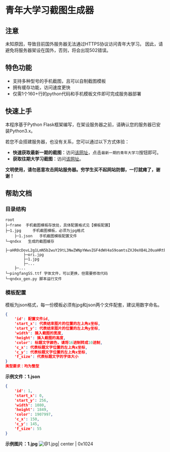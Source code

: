 # 青年大学习截图生成器
## 注意
未知原因，导致目前国外服务器无法通过HTTPS协议访问青年大学习。
因此，请避免将服务器架设在国外，否则，将会出现502错误。

## 特色功能
- 支持多种型号的手机截图，且可以自制截图模板
- 拥有缓存功能，访问速度更快
- 仅需1个160+行的python代码和手机模板文件即可完成服务器部署

## 快速上手
本程序基于Python Flask框架编写，在架设服务器之前，请确认您的服务器已安装Python3.x。

若您不会搭建服务器，也没有关系，您可以通过以下方式体验：
- **快速获取最新一期的截图**：访问[该网址](https://smfms.vvbbnn00.cn/)，点击`最新一期的青年大学习`按钮即可。
- **获取往期大学习截图**：访问[该网址](https://smfms.vvbbnn00.cn/smw/qndxx)。

**文明使用，请勿恶意攻击网站服务器。穷学生买不起网站防御，一打就瘫了，谢谢！**

## 帮助文档

### 目录结构
```
root
├─frame	 手机截图模板存放处，具体配置格式见【模板配置】
├─1.jpg 	手机截图模板，必须为jpg格式
	├─1.json   手机截图模板配置文件
└─qndxx   生成的截图缓存
    ├─aHR0cDovL2g1LmN5b2wuY29tL3NwZWNpYWwvZGF4dWV4aS9oamtsZXJ0eXB4L20uaHRtbA==
		├─ori.jpg
		├─1.jpg
		├─...
	├─...
└─pingfangSS.ttf 字体文件，可以更换，但需要修改代码
└─qndxx_gen.py 脚本运行文件
```

### 模板配置
模板为json格式，每一份模板必须有jpg和json两个文件配套，建议用数字命名。
``` json
{
	'id': 配置文件id,
	'start_x': 代表结束图片的位置的左上角x坐标,
	'start_y': 代表结束图片的位置的左上角y坐标,
	'width': 插入截图的宽度,
	'height': 插入截图的高度,
	'color': 标题文字颜色，请将16进制转成10进制,
	'c_x': 代表标题文字位置的左上角x坐标,
	'c_y': 代表标题文字位置的左上角x坐标,
	'f_size': 代表标题文字的字体大小
}
类型要求：均为整型
```
**示例文件：1.json**
``` json
{
	'id': 1,
	'start_x': 0,
	'start_y': 256,
	'width': 1080,
	'height': 1849,
	'color': 1907997,
	'c_x': 150,
	'c_y': 145,
	'f_size': 55
}
```
**示例图片：1.jpg**
![@1.jpg| center | 0x1024](https://od.vvbbnn00.cn/t/9GaXXT)


